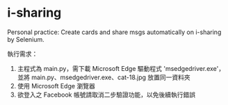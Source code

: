 # i-sharing
Personal practice: Create cards and share msgs automatically on i-sharing by Selenium.

執行需求：
1. 主程式為 main.py，需下載 Microsoft Edge 驅動程式 'msedgedriver.exe'，並將 main.py、msedgedriver.exe、cat-18.jpg 放置同一資料夾
2. 使用 Microsoft Edge 瀏覽器
3. 欲登入之 Facebook 帳號請取消二步驗證功能，以免後續執行錯誤
